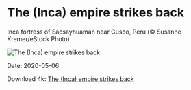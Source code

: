 # The (Inca) empire strikes back

Inca fortress of Sacsayhuamán near Cusco, Peru (© Susanne Kremer/eStock Photo)

![The (Inca) empire strikes back](https://bing.com/th?id=OHR.SiegeofCusco_EN-US6660036620_UHD.jpg&rf=LaDigue_UHD.jpg&pid=hp&w=1024&h=576)

Date: 2020-05-06

Download 4k: [The (Inca) empire strikes back](https://bing.com/th?id=OHR.SiegeofCusco_EN-US6660036620_UHD.jpg&rf=LaDigue_UHD.jpg&pid=hp&w=3840&h=2160)

